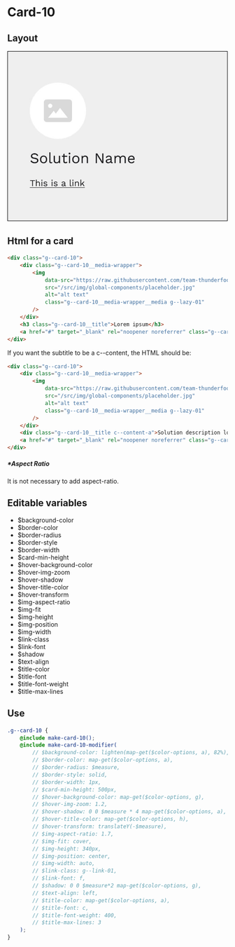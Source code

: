 # Card-10

## Layout

![alt text][card-10]

[card-10]: /src/img/global-components/card/card-10.jpg

## Html for a card

```html
<div class="g--card-10">
    <div class="g--card-10__media-wrapper">
        <img
            data-src="https://raw.githubusercontent.com/team-thunderfoot/ui/main/src/img/global-components/rounded-img-placeholder.png"
            src="/src/img/global-components/placeholder.jpg"
            alt="alt text"
            class="g--card-10__media-wrapper__media g--lazy-01"
        />
    </div>
    <h3 class="g--card-10__title">Lorem ipsum</h3>
    <a href="#" target="_blank" rel="noopener noreferrer" class="g--card-10__link">This is a link</a>
</div>
```

If you want the subtitle to be a c--content, the HTML should be:

```html
<div class="g--card-10">
    <div class="g--card-10__media-wrapper">
        <img
            data-src="https://raw.githubusercontent.com/team-thunderfoot/ui/main/src/img/global-components/rounded-img-placeholder.png"
            src="/src/img/global-components/placeholder.jpg"
            alt="alt text"
            class="g--card-10__media-wrapper__media g--lazy-01"
        />
    </div>
    <div class="g--card-10__title c--content-a">Solution description lorem ipsum dolor sit amet consectetur.</div>
    <a href="#" target="_blank" rel="noopener noreferrer" class="g--card-10__link">This is a link</a>
</div>
```

##### \*Aspect Ratio

It is not necessary to add aspect-ratio.

## Editable variables

- $background-color
- $border-color
- $border-radius
- $border-style
- $border-width
- $card-min-height
- $hover-background-color
- $hover-img-zoom
- $hover-shadow
- $hover-title-color
- $hover-transform
- $img-aspect-ratio
- $img-fit
- $img-height
- $img-position
- $img-width
- $link-class
- $link-font
- $shadow
- $text-align
- $title-color
- $title-font
- $title-font-weight
- $title-max-lines

## Use

```scss
.g--card-10 {
    @include make-card-10();
    @include make-card-10-modifier(
        // $background-color: lighten(map-get($color-options, a), 82%),
        // $border-color: map-get($color-options, a),
        // $border-radius: $measure,
        // $border-style: solid,
        // $border-width: 1px,
        // $card-min-height: 500px,
        // $hover-background-color: map-get($color-options, g),
        // $hover-img-zoom: 1.2,
        // $hover-shadow: 0 0 $measure * 4 map-get($color-options, a),
        // $hover-title-color: map-get($color-options, h),
        // $hover-transform: translateY(-$measure),
        // $img-aspect-ratio: 1.7,
        // $img-fit: cover,
        // $img-height: 340px,
        // $img-position: center,
        // $img-width: auto,
        // $link-class: g--link-01,
        // $link-font: f,
        // $shadow: 0 0 $measure*2 map-get($color-options, g),
        // $text-align: left,
        // $title-color: map-get($color-options, a),
        // $title-font: c,
        // $title-font-weight: 400,
        // $title-max-lines: 3
    );
}
```
